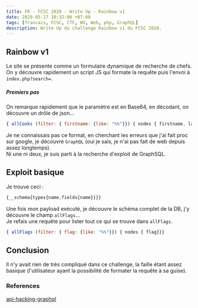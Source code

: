 ```yaml
---
title: FR - FCSC 2020 - Write Up - Rainbow v1
date: 2020-05-17 10:32:00 +07:00
tags: [francais, FCSC, CTF, WU, Web, php, GraphQL]
description: Write Up du challenge Rainbow v1 du FCSC 2020.
---
```


## Rainbow v1
Le site se présente comme un formulaire dynamique de recherche de chefs.  
On y découvre rapidement un script JS qui formate la requête puis l'envoi à `index.php?search=`.

##### Premiers pas
On remarque rapidement que le paramètre est en Base64, en décodant, on découvre un drôle de json...  
```js
{ allCooks (filter: { firstname: {like: "%%"}}) { nodes { firstname, lastname, speciality, price }}}
```
Je ne connaissais pas ce format, en cherchant les erreurs que j'ai fait proc sur google, je découvre `GraphQL` (oui je sais, je n'ai pas fait de web depuis assez longtemps).  
Ni une ni deux, je suis parti à la recherche d'exploit de GraphSQL.

## Exploit basique
Je trouve ceci :  
```js
{__schema{types{name,fields{name}}}}
```  
Une fois mon payload exécuté, je découvre le schéma complet de la DB, j'y découvre le champ `allFlags`...  
Je refais une requête pour lister tout ce qui se trouve dans `allFlags`.  
```js
{ allFlags (filter: { flag: {like: "%%"}}) { nodes { flag}}}
```

## Conclusion

Il n'y avait rien de très compliqué dans ce challenge, la faille étant assez basique (l'utilisateur ayant la possibilité de formater la requête à sa guise).
### References
[api-hacking-graphql](https://medium.com/@ghostlulzhacks/api-hacking-graphql-7b2866ba1cf2)
